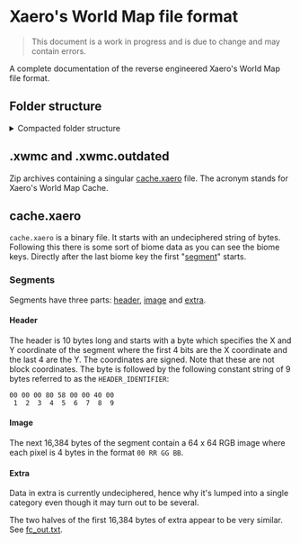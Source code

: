 # Xaero's World Map file format

> This document is a work in progress and is due to change and may contain errors.

A complete documentation of the reverse engineered Xaero's World Map file format.

## Folder structure

<details>
<summary>Compacted folder structure</summary>

```
XaeroWorldMap
├───<save name>
│   │   server_config.txt
│   │
│   └───<null|DIM<int>>
│       │   .lock
│       │   dimension_config.txt
│       │
│       ├───cache
│       │   └───<int>
│       │           <x>_<y>.xwmc
│       │           <x>_<y>.xwmc.outdated
│       │
│       ├───cache_<int>
│       │       <x>_<y>.xwmc
│       │       <x>_<y>.xwmc.outdated
│       │
│       └───caves
│
└───Multiplayer_<server ip>
    │   server_config.txt
    │
    ├───DIM<int>
    │   │   dimension_config.txt
    │   │
    │   └───mw$<int>
    │       │   .lock
    │       │
    │       └───caves
    │           └───<int>
    │               │   <x>_<y>.zip
    │               │   region.xaero
    │               │
    │               ├───cache
    │               │   └───<int>
    │               │           <x>_<y>.xwmc
    │               │           <x>_<y>.xwmc.outdated
    │               │
    │               └───cache_<int>
    │                   <x>_<y>.xwmc
    │                   <x>_<y>.xwmc.outdated
    │
    └───null
        │   dimension_config.txt
        │
        └───mw$<int>
            │   <x>_<y>.zip
            │   .lock
            │
            ├───cache
            │   └───<int 1..>
            │           <x>_<y>.xwmc
            │           <x>_<y>.xwmc.outdated
            │
            ├───cache_<int 1..>
            │       <x>_<y>.xwmc
            │       <x>_<y>.xwmc.outdated
            │
            └───caves
                └───<int>
                    │   <x>_<y>.zip
                    │
                    └───cache_<int>
                            <x>_<y>.xwmc
                            <x>_<y>.xwmc.outdated
```
</details>

## .xwmc and .xwmc.outdated

Zip archives containing a singular [cache.xaero](#cachexaero) file. The acronym
stands for Xaero's World Map Cache.  

## cache.xaero

`cache.xaero` is a binary file. It starts with an undeciphered string of bytes.
Following this there is some sort of biome data as you can see the biome keys.
Directly after the last biome key the first "[segment](#segments)" starts.

### Segments

Segments have three parts: [header](#header), [image](#image) and
[extra](#extra).

#### Header

The header is 10 bytes long and starts with a byte which specifies the X and Y
coordinate of the segment where the first 4 bits are the X coordinate and the
last 4 are the Y. The coordinates are signed. Note that these are not block
coordinates. The byte is followed by the following constant string of 9 bytes
referred to as the `HEADER_IDENTIFIER`:

```hex
00 00 00 80 58 00 00 40 00
 1  2  3  4  5  6  7  8  9
```

####  Image

The next 16,384 bytes of the segment contain a 64 x 64 RGB image where each
pixel is 4 bytes in the format `00 RR GG BB`.

#### Extra

Data in extra is currently undeciphered, hence why it's lumped into a single
category even though it may turn out to be several.

The two halves of the first 16,384 bytes of extra appear to be very similar.
See [fc_out.txt](fc_out.txt).